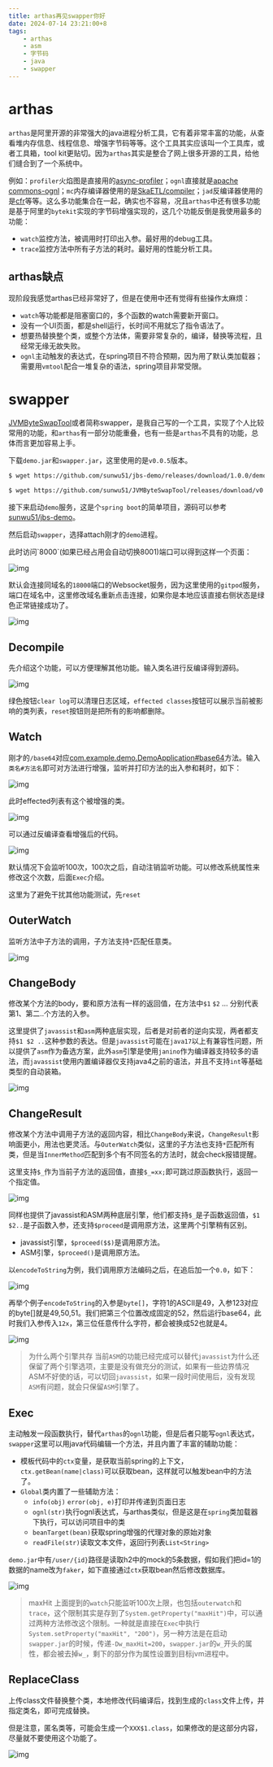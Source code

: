 ```yaml
---
title: arthas再见swapper你好
date: 2024-07-14 23:21:00+8
tags:
    - arthas
    - asm
    - 字节码
    - java
    - swapper
---
```

# arthas
`arthas`是阿里开源的非常强大的java进程分析工具，它有着非常丰富的功能，从查看堆内存信息、线程信息、增强字节码等等。这个工具其实应该叫一个工具库，或者工具箱，tool kit更贴切。因为`arthas`其实是整合了网上很多开源的工具，给他们缝合到了一个系统中。

例如：`profiler`火焰图是直接用的[async-profiler](https://github.com/async-profiler/async-profiler)；`ognl`直接就是[apache commons-ognl](https://commons.apache.org/dormant/commons-ognl/)；`mc`内存编译器使用的是[SkaETL/compiler](https://github.com/skalogs/SkaETL/tree/master/compiler)；`jad`反编译器使用的是[cfr](https://github.com/leibnitz27/cfr)等等。这么多功能集合在一起，确实也不容易，况且`arthas`中还有很多功能是基于阿里的`bytekit`实现的字节码增强实现的，这几个功能反倒是我使用最多的功能：
- `watch`监控方法，被调用时打印出入参。最好用的debug工具。
- `trace`监控方法中所有子方法的耗时。最好用的性能分析工具。
## arthas缺点
现阶段我感觉arthas已经非常好了，但是在使用中还有觉得有些操作太麻烦：
- `watch`等功能都是阻塞窗口的，多个函数的watch需要新开窗口。
- 没有一个UI页面，都是shell运行，长时间不用就忘了指令语法了。
- 想要热替换整个类，或整个方法体，需要非常复杂的，编译，替换等流程，且经常无缘无故失败。
- `ognl`主动触发的表达式，在spring项目不符合预期，因为用了默认类加载器；需要用`vmtool`配合一堆复杂的语法，spring项目非常受限。

# swapper
[JVMByteSwapTool](https://github.com/sunwu51/JVMByteSwapTool)或者简称swapper，是我自己写的一个工具，实现了个人比较常用的功能，和`arthas`有一部分功能重叠，也有一些是`arthas`不具有的功能，总体而言更加容易上手。

下载`demo.jar`和`swapper.jar`，这里使用的是`v0.0.5`版本。
```bash
$ wget https://github.com/sunwu51/jbs-demo/releases/download/1.0.0/demo.jar

$ wget https://github.com/sunwu51/JVMByteSwapTool/releases/download/v0.0.5/swapper.jar
```

接下来启动`demo`服务，这是个`spring boot`的简单项目，源码可以参考[sunwu51/jbs-demo](https://github.com/sunwu51/jbs-demo/)。

<div style={{width: "65vw"}}>
<AsciinemaPlayer src="https://asciinema.org/a/667972.cast" options = {{
        theme: 'tango',
        autoplay: true,
      }}/>
</div>

然后启动`swapper`，选择attach刚才的`demo`进程。

<div style={{width: "65vw"}}>
<AsciinemaPlayer src="https://asciinema.org/a/667973.cast" options = {{
        theme: 'tango',
        autoplay: true,
      }}/>
</div>
此时访问`8000`(如果已经占用会自动切换8001)端口可以得到这样一个页面：

![img](https://i.imgur.com/h8x4CPj.png)

默认会连接同域名的`18000`端口的Websocket服务，因为这里使用的`gitpod`服务，端口在域名中，这里修改域名重新点击连接，如果你是本地应该直接右侧状态是绿色正常链接成功了。

![img](https://i.imgur.com/GpssKQE.png)

## Decompile
先介绍这个功能，可以方便理解其他功能。输入类名进行反编译得到源码。

![img](https://i.imgur.com/xueJRY3.gif)

绿色按钮`clear log`可以清理日志区域，`effected classes`按钮可以展示当前被影响的类列表，`reset`按钮则是把所有的影响都删除。

## Watch
刚才的`/base64`对应[com.example.demo.DemoApplication#base64](https://github.com/sunwu51/jbs-demo/blob/master/src/main/java/com/example/demo/DemoApplication.java#L25)方法。输入`类名#方法名`即可对方法进行增强，监听并打印方法的出入参和耗时，如下：

![img](https://i.imgur.com/yT3oOcj.gif)

此时effected列表有这个被增强的类。

![img](https://i.imgur.com/CkrfJZr.gif)

可以通过反编译查看增强后的代码。

![img](https://i.imgur.com/CkrfJZr.gif)

默认情况下会监听100次，100次之后，自动注销监听功能。可以修改系统属性来修改这个次数，后面`Exec`介绍。

这里为了避免干扰其他功能测试，先`reset`

## OuterWatch
监听方法中子方法的调用，子方法支持`*`匹配任意类。

![img](https://i.imgur.com/54kdLJs.gif)

## ChangeBody
修改某个方法的body，要和原方法有一样的返回值，在方法中`$1` `$2` ... 分别代表第1、第二..个方法的入参。

这里提供了`javassist`和`asm`两种底层实现，后者是对前者的逆向实现，两者都支持`$1 $2 ..`这种参数的表达。但是`javassist`可能在`java17`以上有兼容性问题，所以提供了`asm`作为备选方案，此外`asm`引擎是使用`janino`作为编译器支持较多的语法，而`javassist`使用内置编译器仅支持java4之前的语法，并且不支持`int`等基础类型的自动装箱。

![img](https://i.imgur.com/duKilwT.gif)

## ChangeResult
修改某个方法中调用子方法的返回内容，相比`ChangeBody`来说，`ChangeResult`影响面更小，用法也更灵活。与`OuterWatch`类似，这里的子方法也支持`*`匹配所有类，但是当`InnerMethod`匹配到多个有不同签名的方法时，就会check报错提醒。

这里支持`$_`作为当前子方法的返回值，直接`$_=xx;`即可跳过原函数执行，返回一个指定值。

![img](https://i.imgur.com/QY95RcH.gif)

同样也提供了javassist和ASM两种底层引擎，他们都支持`$_`是子函数返回值，`$1` `$2..`是子函数入参，还支持`$proceed`是调用原方法，这里两个引擎稍有区别。
- javassist引擎，`$proceed($$)`是调用原方法。
- ASM引擎，`$proceed()`是调用原方法。

以`encodeToString`为例，我们调用原方法编码之后，在追后加一个`0.0`，如下：

![img](https://i.imgur.com/ehmrCxS.gif)

再举个例子`encodeToString`的入参是`byte[]`，字符1的ASCII是49，入参123对应的byte[]就是49,50,51。我们把第三个位置改成固定的52，然后运行base64，此时我们入参传入`12x`，第三位任意传什么字符，都会被换成52也就是4。

![img](https://i.imgur.com/ICPm6OI.gif)

> 为什么两个引擎共存
当前`ASM`的功能已经完成可以替代`javassist`为什么还保留了两个引擎选项，主要是没有做充分的测试，如果有一些边界情况ASM不好使的话，可以切回`javassist`，如果一段时间使用后，没有发现`ASM`有问题，就会只保留`ASM`引擎了。

## Exec
主动触发一段函数执行，替代`arthas`的`ognl`功能，但是后者只能写`ognl`表达式，`swapper`这里可以用java代码编辑一个方法，并且内置了丰富的辅助功能：
- 模板代码中的`ctx`变量，是获取当前spring的上下文，`ctx.getBean(name|class)`可以获取bean，这样就可以触发bean中的方法了。
- `Global`类内置了一些辅助方法：
    - `info(obj)` `error(obj, e)`打印并传递到页面日志
    - `ognl(str)`执行ognl表达式，与arthas类似，但是这是在`spring`类加载器下执行，可以访问项目中的类
    - `beanTarget(bean)`获取spring增强的代理对象的原始对象
    - `readFile(str)`读取文本文件，返回行列表`List<String>`

`demo.jar`中有`/user/{id}`路径是读取h2中的mock的5条数据，假如我们把id=1的数据的name改为`faker`，如下直接通过`ctx`获取bean然后修改数据库。

![img](https://i.imgur.com/zPwVgjn.gif)

> maxHit
上面提到的`watch`只能监听100次上限，也包括`outerwatch`和`trace`，这个限制其实是存到了`System.getProperty("maxHit")`中，可以通过两种方法修改这个限制。一种就是直接在`Exec`中执行`System.setProperty("maxHit", "200")`，另一种方法是在启动`swapper.jar`的时候，传递`-Dw_maxHit=200`，`swapper.jar`的`w_`开头的属性，都会被去掉`w_`，剩下的部分作为属性设置到目标jvm进程中。


## ReplaceClass
上传class文件替换整个类，本地修改代码编译后，找到生成的`class`文件上传，并指定类名，即可完成替换。

但是注意，匿名类等，可能会生成一个`XXX$1.class`，如果修改的是这部分内容，尽量就不要使用这个功能了。

![img](https://i.imgur.com/RJTUVS4.gif)
